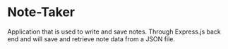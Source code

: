 # Note-Taker
Application that is used to write and save notes. Through Express.js back end and will save and retrieve note data from a JSON file. 
